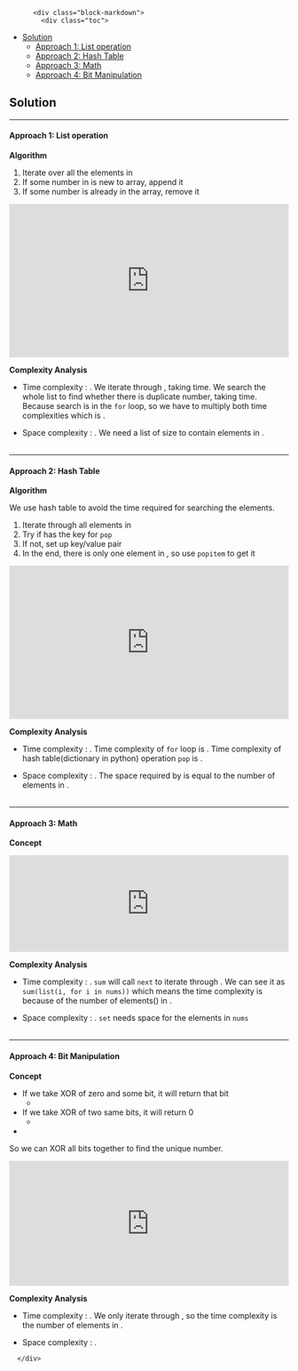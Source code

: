 <div class="article-body">
        
          <div class="block-markdown">
            <div class="toc">
<ul>
<li><a href="#solution">Solution</a><ul>
<li><a href="#approach-1-list-operation">Approach 1: List operation</a></li>
<li><a href="#approach-2-hash-table">Approach 2: Hash Table</a></li>
<li><a href="#approach-3-math">Approach 3: Math</a></li>
<li><a href="#approach-4-bit-manipulation">Approach 4: Bit Manipulation</a></li>
</ul>
</li>
</ul>
</div>
<h2 id="solution">Solution</h2>
<hr>
<h4 id="approach-1-list-operation">Approach 1: List operation</h4>
<p><strong>Algorithm</strong></p>
<ol>
<li>Iterate over all the elements in <script type="math/tex; mode=display">\text{nums}</script>
</li>
<li>If some number in <script type="math/tex; mode=display">\text{nums}</script> is new to array, append it</li>
<li>If some number is already in the array, remove it</li>
</ol>
<iframe src="https://leetcode.com/playground/bCj3rwUg/shared" frameborder="0" width="100%" height="276" name="bCj3rwUg"></iframe>

<p><strong>Complexity Analysis</strong></p>
<ul>
<li>
<p>Time complexity : <script type="math/tex; mode=display">O(n^2)</script>. We iterate through <script type="math/tex; mode=display">\text{nums}</script>, taking <script type="math/tex; mode=display">O(n)</script> time. We search the whole list to find whether there is duplicate number, taking <script type="math/tex; mode=display">O(n)</script> time. Because search is in the <code>for</code> loop, so we have to multiply both time complexities which is <script type="math/tex; mode=display">O(n^2)</script>.</p>
</li>
<li>
<p>Space complexity : <script type="math/tex; mode=display">O(n)</script>.  We need a list of size <script type="math/tex; mode=display">n</script> to contain elements in <script type="math/tex; mode=display">\text{nums}</script>.
<br>
<br></p>
</li>
</ul>
<hr>
<h4 id="approach-2-hash-table">Approach 2: Hash Table</h4>
<p><strong>Algorithm</strong></p>
<p>We use hash table to avoid the <script type="math/tex; mode=display">O(n)</script> time required for searching the elements.</p>
<ol>
<li>Iterate through all elements in <script type="math/tex; mode=display">\text{nums}</script>
</li>
<li>Try if <script type="math/tex; mode=display">hash\_table</script> has the key for <code>pop</code></li>
<li>If not, set up key/value pair</li>
<li>In the end, there is only one element in <script type="math/tex; mode=display">hash\_table</script>, so use <code>popitem</code> to get it</li>
</ol>
<iframe src="https://leetcode.com/playground/ebzkQT6R/shared" frameborder="0" width="100%" height="276" name="ebzkQT6R"></iframe>

<p><strong>Complexity Analysis</strong></p>
<ul>
<li>
<p>Time complexity : <script type="math/tex; mode=display">O(n \cdot 1) = O(n)</script>.  Time complexity of <code>for</code> loop is <script type="math/tex; mode=display">O(n)</script>. Time complexity of hash table(dictionary in python) operation <code>pop</code> is <script type="math/tex; mode=display">O(1)</script>.</p>
</li>
<li>
<p>Space complexity : <script type="math/tex; mode=display">O(n)</script>. The space required by <script type="math/tex; mode=display">hash\_table</script> is equal to the number of elements in <script type="math/tex; mode=display">\text{nums}</script>.
<br>
<br></p>
</li>
</ul>
<hr>
<h4 id="approach-3-math">Approach 3: Math</h4>
<p><strong>Concept</strong></p>
<p>
<script type="math/tex; mode=display">2 * (a + b + c) - (a + a + b + b + c) = c</script>
</p>
<iframe src="https://leetcode.com/playground/hQwrqahc/shared" frameborder="0" width="100%" height="174" name="hQwrqahc"></iframe>

<p><strong>Complexity Analysis</strong></p>
<ul>
<li>
<p>Time complexity : <script type="math/tex; mode=display">O(n + n) = O(n)</script>. <code>sum</code> will call <code>next</code> to iterate through <script type="math/tex; mode=display">\text{nums}</script>.
We can see it as <code>sum(list(i, for i in nums))</code> which means the time complexity is <script type="math/tex; mode=display">O(n)</script> because of the number of elements(<script type="math/tex; mode=display">n</script>) in <script type="math/tex; mode=display">\text{nums}</script>.</p>
</li>
<li>
<p>Space complexity : <script type="math/tex; mode=display">O(n + n) = O(n)</script>. <code>set</code> needs space for the elements in <code>nums</code>
<br>
<br></p>
</li>
</ul>
<hr>
<h4 id="approach-4-bit-manipulation">Approach 4: Bit Manipulation</h4>
<p><strong>Concept</strong></p>
<ul>
<li>If we take XOR of zero and some bit, it will return that bit<ul>
<li>
<script type="math/tex; mode=display">a \oplus 0 = a</script>
</li>
</ul>
</li>
<li>If we take XOR of two same bits, it will return 0<ul>
<li>
<script type="math/tex; mode=display">a \oplus a = 0</script>
</li>
</ul>
</li>
<li>
<script type="math/tex; mode=display">a \oplus b \oplus a = (a \oplus a) \oplus b = 0 \oplus b = b</script>
</li>
</ul>
<p>So we can XOR all bits together to find the unique number.</p>
<iframe src="https://leetcode.com/playground/3TAX3mmj/shared" frameborder="0" width="100%" height="225" name="3TAX3mmj"></iframe>

<p><strong>Complexity Analysis</strong></p>
<ul>
<li>
<p>Time complexity : <script type="math/tex; mode=display">O(n)</script>.  We only iterate through <script type="math/tex; mode=display">\text{nums}</script>, so the time complexity is the number of elements in <script type="math/tex; mode=display">\text{nums}</script>.</p>
</li>
<li>
<p>Space complexity : <script type="math/tex; mode=display">O(1)</script>.</p>
</li>
</ul>
          </div>
        
      </div>
